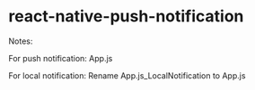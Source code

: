 # react-native-push-notification

Notes:

For push notification:
      App.js

For local notification:
  Rename App.js_LocalNotification to App.js
